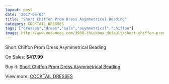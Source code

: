 ```yaml
---
layout: post
date: '2017-03-03'
title: "Short Chiffon Prom Dress Asymmetrical Beading"
category: COCKTAIL DRESSES
tags: ["dresses","dress","sale","asymmetrical","chiffon"]
image: http://www.eudances.com/3908-thickbox_default/short-chiffon-prom-dress-asymmetrical-beading.jpg
---
```

Short Chiffon Prom Dress Asymmetrical Beading

On Sales: **$417.99**
<a href="https://www.eudances.com/en/cocktail-dresses/1303-short-chiffon-prom-dress-asymmetrical-beading.html"><amp-img layout="responsive" width="600" height="600" src="//www.eudances.com/3908-thickbox_default/short-chiffon-prom-dress-asymmetrical-beading.jpg" alt="Short Chiffon Prom Dress Asymmetrical Beading 0" /></a>
<a href="https://www.eudances.com/en/cocktail-dresses/1303-short-chiffon-prom-dress-asymmetrical-beading.html"><amp-img layout="responsive" width="600" height="600" src="//www.eudances.com/3909-thickbox_default/short-chiffon-prom-dress-asymmetrical-beading.jpg" alt="Short Chiffon Prom Dress Asymmetrical Beading 1" /></a>
<a href="https://www.eudances.com/en/cocktail-dresses/1303-short-chiffon-prom-dress-asymmetrical-beading.html"><amp-img layout="responsive" width="600" height="600" src="//www.eudances.com/3910-thickbox_default/short-chiffon-prom-dress-asymmetrical-beading.jpg" alt="Short Chiffon Prom Dress Asymmetrical Beading 2" /></a>

Buy it: [Short Chiffon Prom Dress Asymmetrical Beading](https://www.eudances.com/en/cocktail-dresses/1303-short-chiffon-prom-dress-asymmetrical-beading.html "Short Chiffon Prom Dress Asymmetrical Beading")

View more: [COCKTAIL DRESSES](https://www.eudances.com/en/14-cocktail-dresses "COCKTAIL DRESSES")